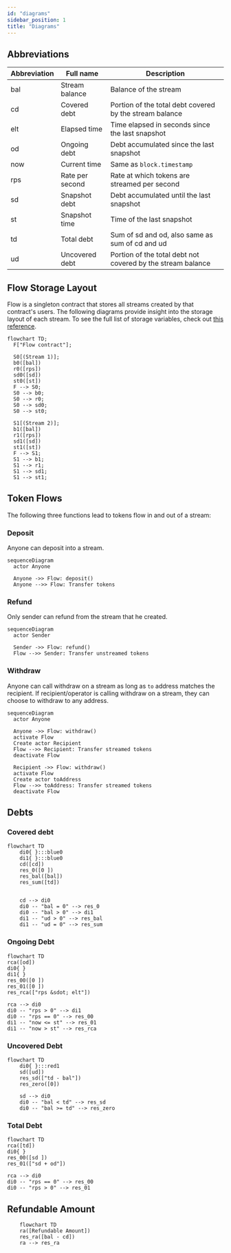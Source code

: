```yaml
---
id: "diagrams"
sidebar_position: 1
title: "Diagrams"
---
```


## Abbreviations

| Abbreviation | Full name       | Description                                                 |
| ------------ | --------------- | ----------------------------------------------------------- |
| bal          | Stream balance  | Balance of the stream                                       |
| cd           | Covered debt    | Portion of the total debt covered by the stream balance     |
| elt          | Elapsed time    | Time elapsed in seconds since the last snapshot             |
| od           | Ongoing debt    | Debt accumulated since the last snapshot                    |
| now          | Current time    | Same as `block.timestamp`                                   |
| rps          | Rate per second | Rate at which tokens are streamed per second                |
| sd           | Snapshot debt   | Debt accumulated until the last snapshot                    |
| st           | Snapshot time   | Time of the last snapshot                                   |
| td           | Total debt      | Sum of sd and od, also same as sum of cd and ud             |
| ud           | Uncovered debt  | Portion of the total debt not covered by the stream balance |

## Flow Storage Layout

Flow is a singleton contract that stores all streams created by that contract's users. The following diagrams provide
insight into the storage layout of each stream. To see the full list of storage variables, check out
[this reference](/reference/flow/contracts/types/library.Flow#structs).

```mermaid
flowchart TD;
  F["Flow contract"];

  S0[(Stream 1)];
  b0([bal])
  r0([rps])
  sd0([sd])
  st0([st])
  F --> S0;
  S0 --> b0;
  S0 --> r0;
  S0 --> sd0;
  S0 --> st0;

  S1[(Stream 2)];
  b1([bal])
  r1([rps])
  sd1([sd])
  st1([st])
  F --> S1;
  S1 --> b1;
  S1 --> r1;
  S1 --> sd1;
  S1 --> st1;
```

## Token Flows

The following three functions lead to tokens flow in and out of a stream:

### Deposit

Anyone can deposit into a stream.

```mermaid
sequenceDiagram
  actor Anyone

  Anyone ->> Flow: deposit()
  Anyone -->> Flow: Transfer tokens
```

### Refund

Only sender can refund from the stream that he created.

```mermaid
sequenceDiagram
  actor Sender

  Sender ->> Flow: refund()
  Flow -->> Sender: Transfer unstreamed tokens
```

### Withdraw

Anyone can call withdraw on a stream as long as `to` address matches the recipient. If recipient/operator is calling
withdraw on a stream, they can choose to withdraw to any address.

```mermaid
sequenceDiagram
  actor Anyone

  Anyone ->> Flow: withdraw()
  activate Flow
  Create actor Recipient
  Flow -->> Recipient: Transfer streamed tokens
  deactivate Flow

  Recipient ->> Flow: withdraw()
  activate Flow
  Create actor toAddress
  Flow -->> toAddress: Transfer streamed tokens
  deactivate Flow
```

## Debts

### Covered debt

```mermaid
flowchart TD
    di0{ }:::blue0
    di1{ }:::blue0
    cd([cd])
    res_0([0 ])
    res_bal([bal])
    res_sum([td])


    cd --> di0
    di0 -- "bal = 0" --> res_0
    di0 -- "bal > 0" --> di1
    di1 -- "ud > 0" --> res_bal
    di1 -- "ud = 0" --> res_sum
```

### Ongoing Debt

```mermaid
flowchart TD
rca([od])
di0{ }
di1{ }
res_00([0 ])
res_01([0 ])
res_rca(["rps &sdot; elt"])

rca --> di0
di0 -- "rps > 0" --> di1
di0 -- "rps == 0" --> res_00
di1 -- "now <= st" --> res_01
di1 -- "now > st" --> res_rca
```

### Uncovered Debt

```mermaid
flowchart TD
    di0{ }:::red1
    sd([ud])
    res_sd(["td - bal"])
    res_zero([0])

    sd --> di0
    di0 -- "bal < td" --> res_sd
    di0 -- "bal >= td" --> res_zero
```

### Total Debt

```mermaid
flowchart TD
rca([td])
di0{ }
res_00([sd ])
res_01(["sd + od"])

rca --> di0
di0 -- "rps == 0" --> res_00
di0 -- "rps > 0" --> res_01
```

## Refundable Amount

```mermaid
    flowchart TD
    ra([Refundable Amount])
    res_ra([bal - cd])
    ra --> res_ra
```
